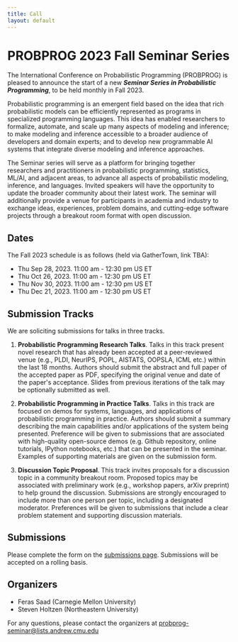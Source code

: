 ```yaml
---
title: Call
layout: default
---
```


# PROBPROG 2023 Fall Seminar Series

The International Conference on Probabilistic Programming (PROBPROG) is
pleased to announce the start of a new **_Seminar Series in Probabilistic
Programming_**, to be held monthly in Fall 2023.

Probabilistic programming is an emergent field based on the idea that rich
probabilistic models can be efficiently represented as programs in
specialized programming languages. This idea has enabled researchers to
formalize, automate, and scale up many aspects of modeling and inference;
to make modeling and inference accessible to a broader audience of
developers and domain experts; and to develop new programmable AI systems
that integrate diverse modeling and inference approaches.

The Seminar series will serve as a platform for bringing together
researchers and practitioners in probabilistic programming, statistics,
ML/AI, and adjacent areas, to advance all aspects of probabilistic
modeling, inference, and languages.  Invited speakers will have the
opportunity to update the broader community about their latest work.  The
seminar will additionally provide a venue for participants in academia and
industry to exchange ideas, experiences, problem domains, and cutting-edge
software projects through a breakout room format with open discussion.

## Dates

The Fall 2023 schedule is as follows (held via GatherTown, link TBA):

- Thu Sep 28, 2023. 11:00 am - 12:30 pm US ET
- Thu Oct 26, 2023. 11:00 am - 12:30 pm US ET
- Thu Nov 30, 2023. 11:00 am - 12:30 pm US ET
- Thu Dec 21, 2023. 11:00 am - 12:30 pm US ET

## Submission Tracks

We are soliciting submissions for talks in three tracks.

1. **Probabilistic Programming Research Talks**.
Talks in this track present novel research that has already been accepted
at a peer-reviewed venue (e.g., PLDI, NeurIPS, POPL, AISTATS, OOPSLA, ICML
etc.) within the last 18 months.  Authors should submit the abstract and
full paper of the accepted paper as PDF, specifying the original venue and
date of the paper's acceptance. Slides from previous iterations of the talk
may be optionally submitted as well.

2. **Probabilistic Programming in Practice Talks**.
Talks in this track are focused on demos for systems, languages, and
applications of probabilistic programming in practice.  Authors should
submit a summary describing the main capabilities and/or applications of
the system being presented.  Preference will be given to submissions that
are associated with high-quality open-source demos (e.g. Github repository,
online tutorials, IPython notebooks, etc.) that can be presented in the
seminar. Examples of supporting materials are given on the submission form.

3. **Discussion Topic Proposal**.
This track invites proposals for a discussion topic in a community breakout
room.  Proposed topics may be associated with preliminary work (e.g.,
workshop papers, arXiv preprint) to help ground the discussion.
Submissions are strongly encouraged to include more than one person per
topic, including a designated moderator.  Preferences will be given to
submissions that include a clear problem statement and supporting
discussion materials.

## Submissions

Please complete the form on the [submissions page](/submit/).
Submissions will be accepted on a rolling basis.

## Organizers

- Feras Saad (Carnegie Mellon University)
- Steven Holtzen (Northeastern University)

For any questions, please contact the organizers at
<a href="mailto:probprog-seminar@lists.andrew.cmu.edu" target="_blank">probprog-seminar@lists.andrew.cmu.edu</a>
